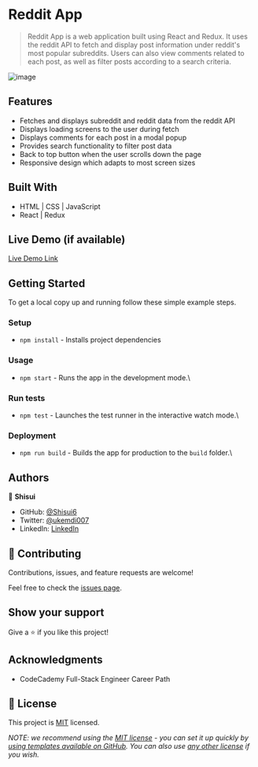 # Reddit App

> Reddit App is a web application built using React and Redux. It uses the reddit API to fetch and display post information under reddit's most popular subreddits. Users can also view comments related to each post, as well as filter posts according to a search criteria.

![image](https://user-images.githubusercontent.com/37116322/190857197-901f5b40-ef81-46b5-8008-dab178b4e435.png)

## Features

- Fetches and displays subreddit and reddit data from the reddit API
- Displays loading screens to the user during fetch
- Displays comments for each post in a modal popup
- Provides search functionality to filter post data
- Back to top button when the user scrolls down the page
- Responsive design which adapts to most screen sizes

## Built With

- HTML | CSS | JavaScript
- React | Redux

## Live Demo (if available)

[Live Demo Link](https://livedemo.com)


## Getting Started

To get a local copy up and running follow these simple example steps.

### Setup

- `npm install` - Installs project dependencies

### Usage

- `npm start` - Runs the app in the development mode.\

### Run tests

- `npm test` - Launches the test runner in the interactive watch mode.\

### Deployment

- `npm run build` - Builds the app for production to the `build` folder.\

## Authors

👤 **Shisui**

- GitHub: [@Shisui6](https://github.com/Shisui6)
- Twitter: [@ukemdi007](https://twitter.com/ukemdi007)
- LinkedIn: [LinkedIn](https://www.linkedin.com/in/okemdi-udeh-1b472615a/)

## 🤝 Contributing

Contributions, issues, and feature requests are welcome!

Feel free to check the [issues page](../../issues/).

## Show your support

Give a ⭐️ if you like this project!

## Acknowledgments

- CodeCademy Full-Stack Engineer Career Path

## 📝 License

This project is [MIT](./LICENSE) licensed.

_NOTE: we recommend using the [MIT license](https://choosealicense.com/licenses/mit/) - you can set it up quickly by [using templates available on GitHub](https://docs.github.com/en/communities/setting-up-your-project-for-healthy-contributions/adding-a-license-to-a-repository). You can also use [any other license](https://choosealicense.com/licenses/) if you wish._